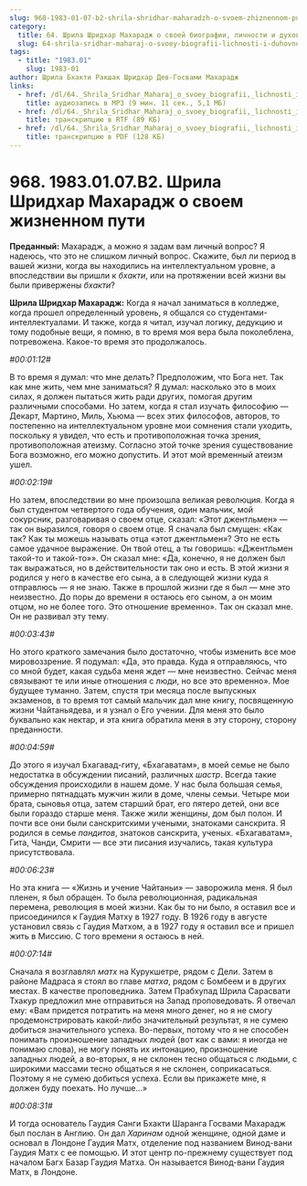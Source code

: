 ```yaml
---
slug: 968-1983-01-07-b2-shrila-shridhar-maharadzh-o-svoem-zhiznennom-puti
category:
  title: 64. Шрила Шридхар Махарадж о своей биографии, личности и духовном опыте
  slug: 64-shrila-sridhar-maharaj-o-svoey-biografii-lichnosti-i-duhovnom-opyte
tags:
  - title: "1983.01"
    slug: 1983-01
author: Шрила Бхакти Ракшак Шридхар Дев-Госвами Махарадж
links:
  - href: /dl/64._Shrila_Sridhar_Maharaj_o_svoey_biografii,_lichnosti_i_duhovnom_opyte/968_1983.01.07.B2_SridharMj_Sridhar_Maharaj_o_svoyom_jiznennom_puti.mp3
    title: аудиозапись в MP3 (9 мин. 11 сек., 5,1 МБ)
  - href: /dl/64._Shrila_Sridhar_Maharaj_o_svoey_biografii,_lichnosti_i_duhovnom_opyte/968_1983.01.07.B2_SridharMj_Sridhar_Maharaj_o_svoyom_jiznennom_puti.rtf
    title: транскрипцию в RTF (89 КБ)
  - href: /dl/64._Shrila_Sridhar_Maharaj_o_svoey_biografii,_lichnosti_i_duhovnom_opyte/968_1983.01.07.B2_SridharMj_Sridhar_Maharaj_o_svoyom_jiznennom_puti.pdf
    title: транскрипцию в PDF (128 КБ)
---
```


# 968. 1983.01.07.B2. Шрила Шридхар Махарадж о своем жизненном пути

**Преданный:** Махарадж, а можно я задам вам личный вопрос? Я надеюсь, что это не слишком личный вопрос. Скажите, был ли период в вашей жизни, когда вы находились на интеллектуальном уровне, а впоследствии вы пришли к *бхакти*, или на протяжении всей жизни вы были привержены *бхакти*?

**Шрила Шридхар Махарадж:** Когда я начал заниматься в колледже, когда прошел определенный уровень, я общался со студентами-интеллектуалами. И также, когда я читал, изучал логику, дедукцию и тому подобные вещи, я помню, в то время моя вера была поколеблена, потревожена. Какое-то время это продолжалось.

*#00:01:12#*

В то время я думал: что мне делать? Предположим, что Бога нет. Так как мне жить, чем мне заниматься? Я думал: насколько это в моих силах, я должен пытаться жить ради других, помогая другим различными способами. Но затем, когда я стал изучать философию — Декарт, Мартино, Миль, Хьюма — всех этих философов, авторов, то постепенно на интеллектуальном уровне мои сомнения стали уходить, поскольку я увидел, что есть и противоположная точка зрения, противоположная атеизму. Согласно этой точке зрения существование Бога возможно, его можно допустить. И этот мой временный атеизм ушел.

*#00:02:19#*

Но затем, впоследствии во мне произошла великая революция. Когда я был студентом четвертого года обучения, один мальчик, мой сокурсник, разговаривая о своем отце, сказал: «Этот джентльмен» — так он выразился, говоря о своем отце. Я сначала был смущен: «Как так? Как ты можешь называть отца «этот джентльмен»? Это не есть самое удачное выражение. Он твой отец, а ты говоришь: «Джентльмен такой-то и такой-то»». Он сказал мне: «Да, конечно, я не должен был так выражаться, но в действительности так оно и есть. В этой жизни я родился у него в качестве его сына, а в следующей жизни куда я отправлюсь — я не знаю. Также в прошлой жизни где я был — мне это неизвестно. До поры до времени я остаюсь его сыном, а он моим отцом, но не более того. Это отношение временно». Так он сказал мне. Он не развивал эту тему.

*#00:03:43#*

Но этого краткого замечания было достаточно, чтобы изменить все мое мировоззрение. Я подумал: «Да, это правда. Куда я отправляюсь, что со мной будет, какая судьба меня ждет — мне неизвестно. Сейчас меня связывают те или иные отношения с люди, но все это временно». Мое будущее туманно. Затем, спустя три месяца после выпускных экзаменов, в то время тот самый мальчик дал мне книгу, посвященную жизни Чайтаньядева, и я узнал о Его учении. Для меня это было буквально как нектар, и эта книга обратила меня в эту сторону, сторону преданности.

*#00:04:59#*

До этого я изучал Бхагавад-гиту, «Бхагаватам», в моей семье не было недостатка в обсуждении писаний, различных *шастр*. Всегда такие обсуждения происходили в нашем доме. У нас была большая семья, примерно пятнадцать мужчин жили в доме, члены семьи. Четыре мои брата, сыновья отца, затем старший брат, его пятеро детей, они все были гораздо старше меня. Также жили женщины, дом был полон. И почти все они были санскритскими учеными, знатоками санскрита. Я родился в семье *пандитов*, знатоков санскрита, ученых. «Бхагаватам», Гита, Чанди, Смрити — все эти писания изучались, такая культура присутствовала.

*#00:06:23#*

Но эта книга — «Жизнь и учение Чайтаньи» — заворожила меня. Я был пленен, я был обращен. То была революционная, радикальная перемена, революция в моей жизни. Как бы то ни было, я оставил все и присоединился к Гаудия Матху в 1927 году. В 1926 году в августе установил связь с Гаудия Матхом, а в 1927 году я оставил все и пришел жить в Миссию. С того времени я остаюсь в ней.

*#00:07:14#*

Сначала я возглавлял *матх* на Курукшетре, рядом с Дели. Затем в районе Мадраса я стоял во главе *матха*, рядом с Бомбеем и в других местах. В качестве проповедника. Затем Прабхупад Шрила Сарасвати Тхакур предложил мне отправиться на Запад проповедовать. Я отвечал ему: «Вам придется потратить на меня много денег, но я не смогу продемонстрировать какой-либо значительный результат, я не сумею добиться значительного успеха. Во-первых, потому что я не способен понимать произношение западных людей (вот как с вами: я иногда не понимаю слова), не могу понять их интонацию, произношение западных людей, а во-вторых, я не склонен тесно общаться с людьми, с широкими массами тесно общаться я не склонен, соприкасаться. Поэтому я не сумею добиться успеха. Если вы прикажете мне, я должен буду поехать. Но лучше…»

*#00:08:31#*

И тогда основатель Гаудия Санги Бхакти Шаранга Госвами Махарадж был послан в Англию. Он дал *Харинам* одной женщине, одной даме и основал в Лондоне Гаудия Матх, отделение под названием Винод-вани Гаудия Матх с ее помощью. И этот центр по-прежнему существует под началом Багх Базар Гаудия Матха. Он называется Винод-вани Гаудия Матх, в Лондоне.

